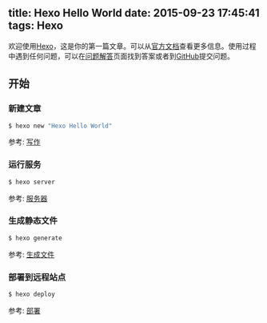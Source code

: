 title: Hexo Hello World
date: 2015-09-23 17:45:41
tags: Hexo
---

欢迎使用[Hexo](http://hexo.io/zh-cn/)，这是你的第一篇文章。可以从[官方文档](http://hexo.io/zh-cn/docs/)查看更多信息。使用过程中遇到任何问题，可以在[问题解答](http://hexo.io/zh-cn/docs/troubleshooting.html)页面找到答案或者到[GitHub](https://github.com/hexojs/hexo/issues)提交问题。

## 开始

### 新建文章

``` bash
$ hexo new "Hexo Hello World"
```

参考: [写作](http://hexo.io/zh-cn/docs/writing.html)

### 运行服务

``` bash
$ hexo server
```

参考: [服务器](http://hexo.io/zh-cn/docs/server.html)

### 生成静态文件

``` bash
$ hexo generate
```

参考: [生成文件](http://hexo.io/zh-cn/docs/generating.html)

### 部署到远程站点

``` bash
$ hexo deploy
```

参考: [部署](http://hexo.io/zh-cn/docs/deployment.html)